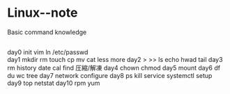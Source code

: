# Linux--note
Basic command knowledge
##
day0   init  vim  ln /etc/passwd</br>
day1   mkdir rm touch cp mv cat less more
day2    >    >>  ls echo hwad tail
day3     rm   history date cal find 圧縮/解凍
day4   chown  chmod
day5   mount
day6   df  du  wc  tree
day7   network configure
day8   ps  kill  service  systemctl  setup
day9    top     netstat
day10   rpm  yum
